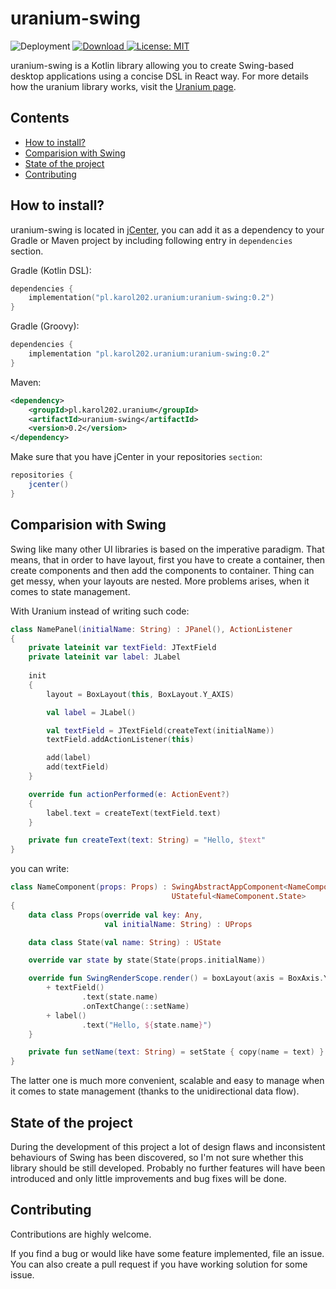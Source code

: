 # uranium-swing

![Deployment](
https://github.com/karol-202/uranium-swing/workflows/Deployment/badge.svg
)
[ ![Download](https://api.bintray.com/packages/karol202/uranium/uranium-swing/images/download.svg) ](
https://bintray.com/karol202/uranium/uranium-swing/_latestVersion
)
[ ![License: MIT](https://img.shields.io/badge/License-MIT-yellow.svg) ](
https://opensource.org/licenses/MIT
)

uranium-swing is a Kotlin library allowing you to create Swing-based desktop
applications using a concise DSL in React way. For more details how the
uranium library works, visit the [Uranium page](https://github.com/karol-202/uranium).

## Contents
- [How to install?](#how-to-install)
- [Comparision with Swing](#comparision-with-swing)
- [State of the project](#state-of-the-project)
- [Contributing](#contributing)

## How to install?

uranium-swing is located in [jCenter](https://bintray.com/karol202/uranium/uranium-swing),
you can add it as a dependency to your Gradle or Maven project
by including following entry in `dependencies` section.

Gradle (Kotlin DSL):
```kotlin
dependencies {
    implementation("pl.karol202.uranium:uranium-swing:0.2")
}
```

Gradle (Groovy):
```groovy
dependencies {
    implementation "pl.karol202.uranium:uranium-swing:0.2"
}
```

Maven:
```xml
<dependency>
    <groupId>pl.karol202.uranium</groupId>
    <artifactId>uranium-swing</artifactId>
    <version>0.2</version>
</dependency>
```

Make sure that you have jCenter in your repositories `section`:
```groovy
repositories {
    jcenter()
}
```

## Comparision with Swing

Swing like many other UI libraries is based on the imperative paradigm.
That means, that in order to have layout, first you have to create a container,
then create components and then add the components to container.
Thing can get messy, when your layouts are nested. More problems arises,
when it comes to state management.

With Uranium instead of writing such code:
```kotlin
class NamePanel(initialName: String) : JPanel(), ActionListener
{
	private lateinit var textField: JTextField
	private lateinit var label: JLabel
	
	init
	{
		layout = BoxLayout(this, BoxLayout.Y_AXIS)

		val label = JLabel()

		val textField = JTextField(createText(initialName))
		textField.addActionListener(this)

		add(label)
		add(textField)
	}

	override fun actionPerformed(e: ActionEvent?)
	{
		label.text = createText(textField.text)
	}

	private fun createText(text: String) = "Hello, $text"
}
```
you can write:
```kotlin
class NameComponent(props: Props) : SwingAbstractAppComponent<NameComponent.Props>(props),
                                    UStateful<NameComponent.State>
{
    data class Props(override val key: Any,
                     val initialName: String) : UProps

    data class State(val name: String) : UState

    override var state by state(State(props.initialName))

    override fun SwingRenderScope.render() = boxLayout(axis = BoxAxis.Y) {
        + textField()
                .text(state.name)
                .onTextChange(::setName)
        + label()
                .text("Hello, ${state.name}")
    }

    private fun setName(text: String) = setState { copy(name = text) }
}
```

The latter one is much more convenient, scalable and easy to manage
when it comes to state management (thanks to the unidirectional data flow).

## State of the project

During the development of this project a lot of design flaws and inconsistent
behaviours of Swing has been discovered, so I'm not sure whether this library
should be still developed. Probably no further features will have been introduced 
and only little improvements and bug fixes will be done.

## Contributing

Contributions are highly welcome.

If you find a bug or would like have some feature implemented, file an issue.
You can also create a pull request if you have working solution for some issue.
